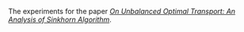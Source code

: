 The experiments for the paper [*On Unbalanced Optimal Transport: An Analysis of Sinkhorn Algorithm*](https://arxiv.org/abs/2002.03293).